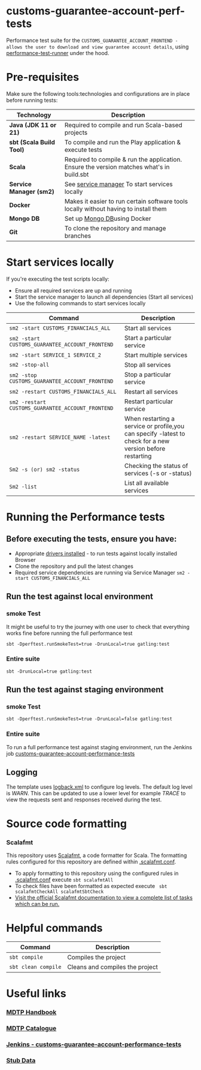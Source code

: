 
# customs-guarantee-account-perf-tests
Performance test suite for the `CUSTOMS_GUARANTEE_ACCOUNT_FRONTEND - allows the user to download and view guarantee account details`, using [performance-test-runner](https://github.com/hmrc/performance-test-runner) under the hood.


# Pre-requisites

Make sure the following tools:technologies and configurations are in place before running tests:

| **Technology**             | **Description**                                                                           |
|----------------------------|-------------------------------------------------------------------------------------------|
| **Java (JDK 11 or 21)**    | Required to compile and run Scala-based projects                                          |
| **sbt (Scala Build Tool)** | To compile and run the Play application & execute tests                                   |
| **Scala**                  | Required to compile & run the application. Ensure the version matches what's in build.sbt |
| **Service Manager (sm2)**  | See [service manager](https://github.com/hmrc/service-manager) To start services locally                                      |
| **Docker**                 | Makes it easier to run certain software tools locally without having to install them      |
| **Mongo DB**               | Set up [Mongo DB](https://www.mongodb.com/docs/manual/installation/)using Docker                                                        |
| **Git**                    | To clone the repository and manage branches                                               | 


# Start services locally
If you're executing the test scripts locally:
- Ensure all required services are up and running
- Start the service manager to launch all dependencies (Start all services)
- Use the following commands to start services locally

| **Command**                                        | **Description**                                                                                           |
|----------------------------------------------------|-----------------------------------------------------------------------------------------------------------|
| `sm2 -start CUSTOMS_FINANCIALS_ALL`                | Start all services                                                                                        |
| `sm2 -start CUSTOMS_GUARANTEE_ACCOUNT_FRONTEND`    | Start a particular service                                                                                |
| `sm2 -start SERVICE_1 SERVICE_2`                   | Start multiple services                                                                                   |
| `sm2 -stop-all`                                    | Stop all services                                                                                         |
| `sm2 -stop CUSTOMS_GUARANTEE_ACCOUNT_FRONTEND`     | Stop a particular service                                                                                 |
| `sm2 -restart CUSTOMS_FINANCIALS_ALL`              | Restart all services                                                                                      |
| `sm2 -restart CUSTOMS_GUARANTEE_ACCOUNT_FRONTEND`  | Restart particular service                                                                                |
| `sm2 -restart SERVICE_NAME -latest`                | When restarting a service or profile,you can specify -latest to check for a new version before restarting |                                              
| `Sm2 -s (or) sm2 -status`                          | Checking the status of services (-s or -status)                                                           |
| `Sm2 -list`                                        | List all available services                                                                               |


# Running the Performance tests

## Before executing the tests, ensure you have:
- Appropriate [drivers installed](#installing-local-driver-binaries) - to run tests against locally installed Browser
- Clone the repository and pull the latest changes
- Required service dependencies are running via Service Manager `sm2 -start CUSTOMS_FINANCIALS_ALL`


## Run the test against local environment

### smoke Test

It might be useful to try the journey with one user to check that everything works fine before running the full performance test
```
sbt -Dperftest.runSmokeTest=true -DrunLocal=true gatling:test 
```
### Entire suite
```
sbt -DrunLocal=true gatling:test 
```

## Run the test against staging environment

### smoke Test

```
sbt -Dperftest.runSmokeTest=true -DrunLocal=false gatling:test
```

### Entire suite

To run a full performance test against staging environment, run the Jenkins job [customs-guarantee-account-performance-tests](https://performance.tools.staging.tax.service.gov.uk/job/CDS/job/Financials/job/customs-guarantee-account-performance-tests/)


## Logging

The template uses [logback.xml](src/test/resources) to configure log levels. The default log level is *WARN*. This can be updated to use a lower level for example *TRACE* to view the requests sent and responses received during the test.


# Source code formatting
### Scalafmt
This repository uses [Scalafmt](https://scalameta.org/scalafmt/), a code formatter for Scala. The formatting rules configured for this repository are defined within [.scalafmt.conf](.scalafmt.conf).
- To apply formatting to this repository using the configured rules in [.scalafmt.conf](.scalafmt.conf) execute `sbt scalafmtAll`
- To check files have been formatted as expected execute ` sbt scalafmtCheckAll scalafmtSbtCheck`
- [Visit the official Scalafmt documentation to view a complete list of tasks which can be run.](https://scalameta.org/scalafmt/docs/installation.html#task-keys)


# Helpful commands
| Command                                       | Description                     |
|-----------------------------------------------|---------------------------------|
| `sbt compile`                                 | Compiles the project            |
| `sbt clean compile`                           | Cleans and compiles the project |


# Useful links
### [MDTP Handbook](ttps://docs.tax.service.gov.uk/mdtp-handbook/documentation/developer-set-up/index.html#developer-set-up)
### [MDTP Catalogue](https://catalogue.tax.service.gov.uk/teams/CDS%20Financials)
### [Jenkins - customs-guarantee-account-performance-tests](https://performance.tools.staging.tax.service.gov.uk/job/CDS/job/Financials/job/customs-guarantee-account-performance-tests/)
### [Stub Data](https://confluence.tools.tax.service.gov.uk/pages/viewpage.action?pageId=1022821228)
